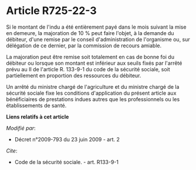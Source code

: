# Article R725-22-3

Si le montant de l'indu a été entièrement payé dans le mois suivant la mise en demeure, la majoration de 10 % peut faire
l'objet, à la demande du débiteur, d'une remise par le conseil d'administration de l'organisme ou, sur délégation de ce
dernier, par la commission de recours amiable. 

La majoration peut être remise soit totalement en cas de bonne foi du débiteur ou lorsque son montant est inférieur aux
seuils fixés par l'arrêté prévu au II de l'article R. 133-9-1 du code de la sécurité sociale, soit partiellement en
proportion des ressources du débiteur. 

Un arrêté du ministre chargé de l'agriculture et du ministre chargé de la sécurité sociale fixe les conditions d'application
du présent article aux bénéficiaires de prestations indues autres que les professionnels ou les établissements de santé.

**Liens relatifs à cet article**

_Modifié par_:

  - Décret n°2009-793 du 23 juin 2009 - art. 2

_Cite_:

  - Code de la sécurité sociale. - art. R133-9-1
